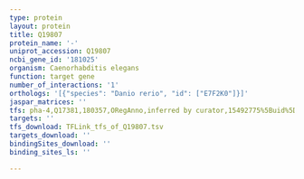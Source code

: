```yaml
---
type: protein
layout: protein
title: Q19807
protein_name: '-'
uniprot_accession: Q19807
ncbi_gene_id: '181025'
organism: Caenorhabditis elegans
function: target gene
number_of_interactions: '1'
orthologs: '[{"species": "Danio rerio", "id": ["E7F2K0"]}]'
jaspar_matrices: ''
tfs: pha-4,Q17381,180357,ORegAnno,inferred by curator,15492775%5Buid%5D+OR+26578589%5Buid%5D,Yes
targets: ''
tfs_download: TFLink_tfs_of_Q19807.tsv
targets_download: ''
bindingSites_download: ''
binding_sites_ls: ''

---
```

